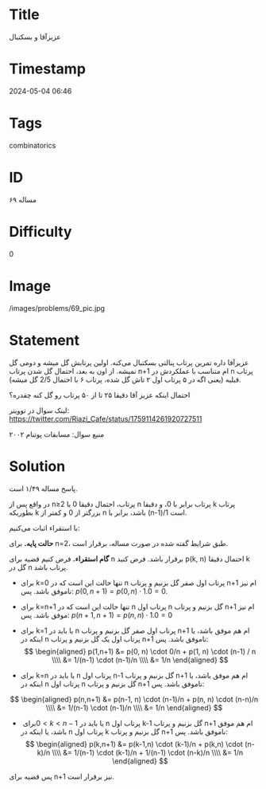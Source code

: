 # Title
عزیزآقا و بسکتبال
# Timestamp
2024-05-04 06:46
# Tags
combinatorics
# ID
مساله ۶۹
# Difficulty
0
# Image
/images/problems/69_pic.jpg
# Statement
عزیزآقا داره تمرین پرتاب پنالتی بسکتبال می‌کنه. اولین پرتابش گل میشه و دومی گل نمیشه. از اون به بعد، احتمال گل شدن پرتاب n+1 ام متناسب با عملکردش در n پرتاب قبلیه (یعنی اگه در ۵ پرتاب اول ۲ تاش گل شده، پرتاب ۶ با احتمال 2/5 گل میشه).

احتمال اینکه عزیز آقا دقیقا ۲۵ تا از ۵۰ پرتاب رو گل کنه چقدره؟

لینک سوال در توویتر: https://twitter.com/Riazi_Cafe/status/1759114261920727511

منبع سوال: مسابقات پوتنام ۲۰۰۲

# Solution
پاسخ مساله ۱/۴۹ است.

در واقع پس از n≥2 پرتاب، احتمال دقیقا 0 یا n پرتاب برابر با 0، و دقیقا k پرتاب بطوریکه k بزرگتر از 0 و کمتر از n باشد، برابر با (n-1)/1 است.

با استقراء اثبات می‌کنیم:

**حالت پایه.** برای n=2، طبق شرایط گفته شده در صورت مساله، برقرار است.

**گام استقراء.** فرض کنیم قضیه برای n برقرار باشد. فرض کنید p(k, n) احتمال دقیقا k گل در n پرتاب باشد.

* برای k=0 تنها حالت این است که در n پرتاب اول صفر گل بزنیم و پرتاب n+1 ام نیز ناموفق باشد. پس: $p(0,n+1) = p(0, n) \cdot 1.0 = 0$.
* برای k=n+1 تنها حالت این است که در n پرتاب اول n گل بزنیم و پرتاب n+1 ام نیز موفق باشد. پس: $p(n+1,n+1) = p(n, n) \cdot 1.0 = 0$
* برای k=1 یا باید در n پرتاب اول صفر گل بزنیم و پرتاب n+1 ام هم موفق باشد، یا اینکه در n پرتاب اول یک گل بزنیم و پرتاب n+1 ناموفق باشد. پس:
$$
\begin{aligned}
‎p(1,n+1) &= p(0, n) \cdot 0/n + p(1, n) \cdot (n-1) / n \\\\
&= 1/(n-1) \cdot (n-1)/n \\\\
&= 1/n
\end{aligned}
$$

* برای k=n یا باید در n پرتاب اول n-1 گل بزنیم و پرتاب n+1 ام هم موفق باشد، یا اینکه در n پرتاب اول n گل بزنیم و پرتاب n+1 ناموفق باشد. پس:

$$
\begin{aligned}
p(n,n+1) &= p(n-1, n) \cdot (n-1)/n + p(n, n) \cdot (n-n)/n \\\\
&= 1/(n-1) \cdot (n-1)/n \\\\
&= 1/n
\end{aligned}
$$

* برای ‏$‎0<k<n-1‏$‎ یا باید در n پرتاب اول k-1 گل بزنیم و پرتاب n+1 ام هم موفق باشد، یا اینکه در n پرتاب اول k گل بزنیم و پرتاب n+1 ناموفق باشد. پس:
$$
\begin{aligned}
p(k,n+1) &= p(k-1,n) \cdot (k-1)/n  + p(k,n) \cdot (n-k)/n \\\\
&= 1/(n-1) \cdot (k-1)/n + 1/(n-1) \cdot (n-k)/n \\\\
&= 1/n
\end{aligned}
$$

پس قضیه برای n+1 نیز برقرار است.

